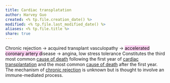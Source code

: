 ```yaml
---
title: Cardiac transplatation
author: Harvey Guo
created: <% tp.file.creation_date() %>
modified: <% tp.file.last_modified_date() %>
aliases: <% tp.file.title %>
share: true
---
```



Chronic rejection → acquired transplant vasculopathy → <mark style="background: #FFB8EBA6;">accelerated coronary artery d</mark>isease → angina, low stress tolerance
Constitutes the third most common [cause of death](https://next.amboss.com/us/article/vP0AgT#Zb692c50decafd9d139df081327b5ab4c) following the first year of [cardiac transplantation](https://next.amboss.com/us/article/gn0Fsg#Zbc7285b1274883678a81f574635ca008) and the most common [cause of death](https://next.amboss.com/us/article/vP0AgT#Zb692c50decafd9d139df081327b5ab4c) after the first year. The mechanism of [chronic rejection](https://next.amboss.com/us/article/gn0Fsg#Z356c1b064f73c497eb5f873e20e96493) is unknown but is thought to involve an immune-mediated process. 